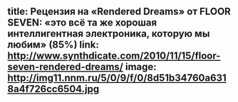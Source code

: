 title: Рецензия на «Rendered Dreams» от FLOOR SEVEN: «это всё та же хорошая интеллигентная электроника, которую мы любим» (85%)
link: http://www.synthdicate.com/2010/11/15/floor-seven-rendered-dreams/
image: http://img11.nnm.ru/5/0/9/f/0/8d51b34760a6318a4f726cc6504.jpg
---
